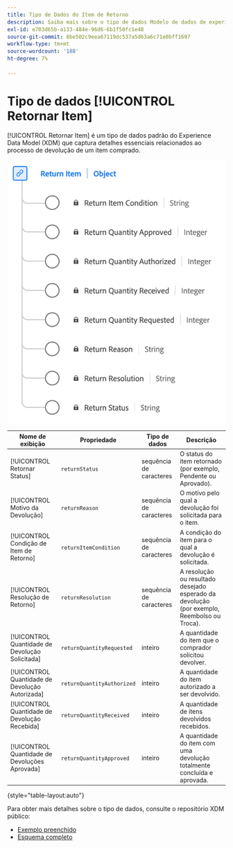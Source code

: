 ```yaml
---
title: Tipo de Dados do Item de Retorno
description: Saiba mais sobre o tipo de dados Modelo de dados de experiência de item de retorno (XDM).
exl-id: e703d65b-a133-484e-96d6-6b1f50fc1e48
source-git-commit: 8be502c9eea67119dc537a5d63a6c71e0bff1697
workflow-type: tm+mt
source-wordcount: '188'
ht-degree: 7%

---
```


# Tipo de dados [!UICONTROL Retornar Item]

[!UICONTROL Retornar Item] é um tipo de dados padrão do Experience Data Model (XDM) que captura detalhes essenciais relacionados ao processo de devolução de um item comprado.

![Um diagrama do tipo de dados Item de Retorno.](../images/data-types/return-item.png)

| Nome de exibição | Propriedade | Tipo de dados | Descrição |
|-----------------------------|------------------------------|-----------|--------------------------------------------------------|
| [!UICONTROL Retornar Status] | `returnStatus` | sequência de caracteres | O status do item retornado (por exemplo, Pendente ou Aprovado). |
| [!UICONTROL Motivo da Devolução] | `returnReason` | sequência de caracteres | O motivo pelo qual a devolução foi solicitada para o item. |
| [!UICONTROL Condição de Item de Retorno] | `returnItemCondition` | sequência de caracteres | A condição do item para o qual a devolução é solicitada. |
| [!UICONTROL Resolução de Retorno] | `returnResolution` | sequência de caracteres | A resolução ou resultado desejado esperado da devolução (por exemplo, Reembolso ou Troca). |
| [!UICONTROL Quantidade de Devolução Solicitada] | `returnQuantityRequested` | inteiro | A quantidade do item que o comprador solicitou devolver. |
| [!UICONTROL Quantidade de Devolução Autorizada] | `returnQuantityAuthorized` | inteiro | A quantidade do item autorizado a ser devolvido. |
| [!UICONTROL Quantidade de Devolução Recebida] | `returnQuantityReceived` | inteiro | A quantidade de itens devolvidos recebidos. |
| [!UICONTROL Quantidade de Devoluções Aprovada] | `returnQuantityApproved` | inteiro | A quantidade do item com uma devolução totalmente concluída e aprovada. |

{style="table-layout:auto"}

Para obter mais detalhes sobre o tipo de dados, consulte o repositório XDM público:

* [Exemplo preenchido](https://github.com/adobe/xdm/blob/master/components/datatypes/returnitem.example.1.json)
* [Esquema completo](https://github.com/adobe/xdm/blob/master/components/datatypes/returnitem.schema.json)
